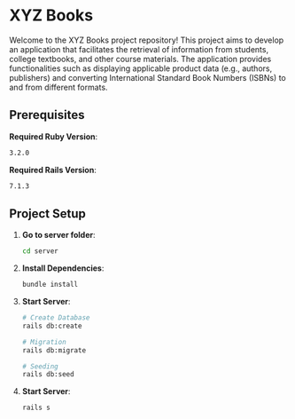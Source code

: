 # XYZ Books

Welcome to the XYZ Books project repository! This project aims to develop an application that facilitates the retrieval of information from students, college textbooks, and other course materials. The application provides functionalities such as displaying applicable product data (e.g., authors, publishers) and converting International Standard Book Numbers (ISBNs) to and from different formats.

## Prerequisites

**Required Ruby Version**:
  ``` bash
  3.2.0
  ```

**Required Rails Version**:
  ``` bash
  7.1.3
  ```

## Project Setup

1. **Go to server folder**:
   ``` bash
   cd server
   ```

2. **Install Dependencies**:
   ``` bash
   bundle install
   ```

3. **Start Server**:
   ``` bash
   # Create Database
   rails db:create

   # Migration
   rails db:migrate

   # Seeding
   rails db:seed
    ```

4. **Start Server**:
    ``` bash
    rails s
    ```
